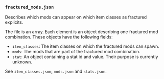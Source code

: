 ### `fractured_mods.json`

Describes which mods can appear on which item classes as fractured explicits.

The file is an array. Each element is an object describing one fractured mod combination.
These objects have the following fields:

- `item_classes`: The item classes on which the fractured mods can spawn.
- `mods`: The mods that are part of the fractured mod combination.
- `stat`: An object containing a stat id and value. Their purpose is currently unknown.

See `item_classes.json`, `mods.json` and `stats.json`.
